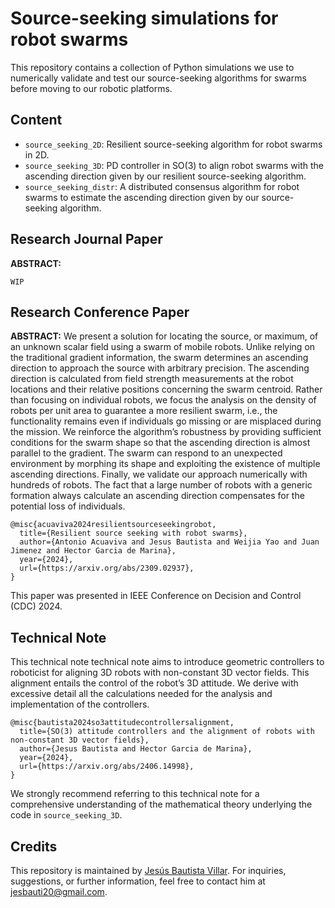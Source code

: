 # Source-seeking simulations for robot swarms

This repository contains a collection of Python simulations we use to numerically validate and test our source-seeking algorithms for swarms before moving to our robotic platforms.

## Content
* `source_seeking_2D`: Resilient source-seeking algorithm for robot swarms in 2D.
* `source_seeking_3D`: PD controller in SO(3) to align robot swarms with the ascending direction given by our resilient source-seeking algorithm.
* `source_seeking_distr`: A distributed consensus algorithm for robot swarms to estimate the ascending direction given by our source-seeking algorithm.

## Research Journal Paper

**ABSTRACT:**

```
WIP
```

## Research Conference Paper

**ABSTRACT:** We present a solution for locating the source, or
maximum, of an unknown scalar field using a swarm of mobile
robots. Unlike relying on the traditional gradient information,
the swarm determines an ascending direction to approach
the source with arbitrary precision. The ascending direction
is calculated from field strength measurements at the robot
locations and their relative positions concerning the swarm
centroid. Rather than focusing on individual robots, we focus
the analysis on the density of robots per unit area to guarantee
a more resilient swarm, i.e., the functionality remains even if
individuals go missing or are misplaced during the mission.
We reinforce the algorithm’s robustness by providing sufficient
conditions for the swarm shape so that the ascending direction
is almost parallel to the gradient. The swarm can respond to an
unexpected environment by morphing its shape and exploiting
the existence of multiple ascending directions. Finally, we validate
our approach numerically with hundreds of robots. The fact
that a large number of robots with a generic formation always
calculate an ascending direction compensates for the potential
loss of individuals.

```
@misc{acuaviva2024resilientsourceseekingrobot,
  title={Resilient source seeking with robot swarms}, 
  author={Antonio Acuaviva and Jesus Bautista and Weijia Yao and Juan Jimenez and Hector Garcia de Marina},
  year={2024},
  url={https://arxiv.org/abs/2309.02937},
}
```

This paper was presented in IEEE Conference on Decision and Control (CDC) 2024.

## Technical Note

This technical note technical note aims to introduce geometric controllers
to roboticist for aligning 3D robots with non-constant 3D
vector fields. This alignment entails the control of the robot’s
3D attitude. We derive with excessive detail all the calculations
needed for the analysis and implementation of the controllers.

```
@misc{bautista2024so3attitudecontrollersalignment,
  title={SO(3) attitude controllers and the alignment of robots with non-constant 3D vector fields}, 
  author={Jesus Bautista and Hector Garcia de Marina},
  year={2024},
  url={https://arxiv.org/abs/2406.14998}, 
}
```

We strongly recommend referring to this technical note for a comprehensive understanding of the mathematical theory underlying the code in `source_seeking_3D`.

## Credits
This repository is maintained by [Jesús Bautista Villar](https://sites.google.com/view/jbautista-research). For inquiries, suggestions, or further information, feel free to contact him at <jesbauti20@gmail.com>.
